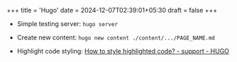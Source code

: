 +++
title = 'Hugo'
date = 2024-12-07T02:39:01+05:30
draft = false
+++

- Simple testing server: `hugo server`
- Create new content: `hugo new content ./content/.../PAGE_NAME.md`

- Highlight code styling: [How to style highlighted code? - support - HUGO](https://discourse.gohugo.io/t/how-to-style-highlighted-code/38487)
